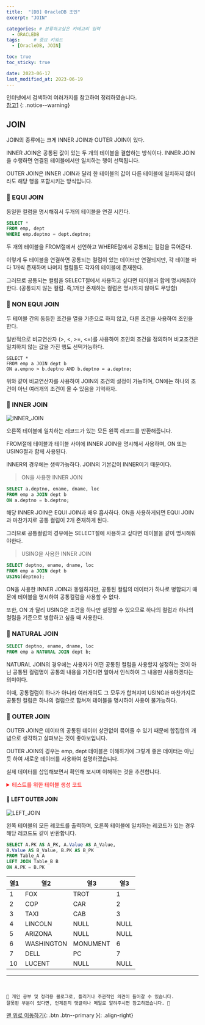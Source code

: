 ```yaml
---
title:  "[DB] OracleDB 조인"  
excerpt: "JOIN"

categories: # 분류하고싶은 카테고리 입력
  - ORACLEDB
tags:     # 중요 키워드
  - [OracleDB, JOIN]

toc: true
toc_sticky: true

date: 2023-06-17
last_modified_at: 2023-06-19
---
```



인터넷에서 검색하여 여러가지를 참고하여 정리하였습니다.    
[참고1](https://www.codeproject.com/Articles/33052/Visual-Representation-of-SQL-Joins)
{: .notice--warning}


## JOIN

JOIN의 종류에는 크게 INNER JOIN과 OUTER JOIN이 있다.

INNER JOIN은 공통된 값이 있는 두 개의 테이블을 결합하는 방식이다. INNER JOIN을 수행하면 연결된 테이블에서만 일치하는 행이 선택됩니다. 

OUTER JOIN은 INNER JOIN과 달리 한 테이블의 값이 다른 테이블에 일치하지 않더라도 해당 행을 포함시키는 방식입니다. 

### 🧵 EQUI JOIN 

동일한 컬럼을 명시해줘서 두개의 테이블을 연결 시킨다.

```sql 
SELECT *
FROM emp, dept
WHERE emp.deptno = dept.deptno;
```

두 개의 테이블을 FROM절에서 선언하고 WHERE절에서 공통되는 컬럼을 묶어준다. 

이렇게 두 테이블을 연결하면 공통되는 컬럼이 있는 데이터만 연결되지만, 각 테이블 마다 1개씩 존재하며 나머지 컬럼들도 각자의 테이블에 존재한다.

그러므로 공통되는 컬럼을 SELECT절에서 사용하고 싶다면 테이블과 함께 명시해줘야한다. (공통되지 않는 컬럼. 즉,1개만 존재하는 컬럼은 명시하지 않아도 무방함)

### 🧵 NON EQUI JOIN 

두 테이블 간의 동등한 조건을 열을 기준으로 하지 않고, 다른 조건을 사용하여 조인을 한다. 

일반적으로 비교연산자 (>, <, >=, <=)를 사용하여 조인의 조건을 정의하며 비교조건은 일치하지 않는 값을 가진 행도 선택가능하다. 

``` 
SELECT *
FROM emp a JOIN dept b
ON a.empno > b.deptno AND b.deptno = a.deptno;
```

위와 같이 비교연산자를 사용하여 JOIN의 조건의 설정이 가능하며, ON에는 하나의 조건이 아닌 여러개의 조건이 올 수 있음을 기억하자.


### 🧵 INNER JOIN 

![INNER_JOIN](https://github.com/hwet-j/hwet-j.github.io/assets/81364742/7b474c55-d439-41ca-bcad-9a672848061e)

오른쪽 테이블에 일치하는 레코드가 있는 모든 왼쪽 레코드를 반환해줍니다.

FROM절에 테이블과 테이블 사이에 INNER JOIN을 명시해서 사용하며, ON 또는 USING절과 함께 사용된다. 

INNER의 경우에는 생략가능하다. JOIN의 기본값이 INNER이기 때문이다. 

> ON을 사용한 INNER JOIN

```sql 
SELECT a.deptno, ename, dname, loc
FROM emp a JOIN dept b
ON a.deptno = b.deptno;
```

해당 INNER JOIN은 EQUI JOIN과 매우 흡사하다. ON을 사용하게되면 EQUI JOIN과 마찬가지로 공통 컬럼이 2개 존재하게 된다.

그러므로 공통컬럼의 경우에는 SELECT절에 사용하고 싶다면 테이블을 같이 명시해줘야한다. 

> USING을 사용한 INNER JOIN

```sql 
SELECT deptno, ename, dname, loc
FROM emp a JOIN dept b
USING(deptno);
```

ON을 사용한 INNER JOIN과 동일하지만, 공통된 컬럼의 데이터가 하나로 병합되기 때문에 테이블을 명시하여 공통컬럼을 사용할 수 없다.

또한, ON 과 달리 USING은 조건을 하나만 설정할 수 있으므로 하나의 컬럼과 하나의 컬럼을 기준으로 병합하고 싶을 때 사용한다. 

### 🧵 NATURAL JOIN

```sql 
SELECT deptno, ename, dname, loc
FROM emp a NATURAL JOIN dept b;
```

NATURAL JOIN의 경우에는 사용자가 어떤 공통된 컬럼을 사용할지 설정하는 것이 아닌 공통된 컬럼명이 공통의 내용을 가진다면 알아서 인식하여 그 내용만 사용하겠다는 의미이다.

이때, 공통컬럼이 하나가 아니라 여러개여도 그 모두가 합쳐지며 USING과 마찬가지로 공통된 컬럼은 하나의 컬럼으로 합쳐져 테이블을 명시하여 사용이 불가능하다.

### 🧵 OUTER JOIN

OUTER JOIN은 데이터의 공통된 데이터 상관없이 묶어줄 수 있기 때문에 합집합의 개념으로 생각하고 살펴보는 것이 좋아보입니다.

OUTER JOIN의 경우는 emp, dept 테이블은 이해하기에 그렇게 좋은 데이터는 아닌듯 하여 새로운 데이터를 사용하여 설명하겠습니다.

실제 데이터를 삽입해보면서 확인해 보시며 이해하는 것을 추천합니다. 

<p><details>
<summary style="color:red;">테스트를 위한 테이블 생성 코드</summary><!-- summary 아래 한칸 공백 필요 -->

<pre>
<code>
-- 해당 코드는 참고1 페이지에서 사용한 데이터임
-- TABLE_A 생성
CREATE TABLE TABLE_A (
  id INT,
  name VARCHAR(255),
  PRIMARY KEY (id)
);

-- TABLE_B 생성
CREATE TABLE TABLE_B (
  id INT,
  name VARCHAR(255),
  PRIMARY KEY (id)
);

-- TABLE_A 데이터 삽입
INSERT INTO TABLE_A (id, name)
VALUES (1, 'FOX');
INSERT INTO TABLE_A (id, name)
VALUES (2, 'COP');
INSERT INTO TABLE_A (id, name)
VALUES (3, 'TAXI');
INSERT INTO TABLE_A (id, name)
VALUES (6, 'WASHINGTON');
INSERT INTO TABLE_A (id, name)
VALUES (7, 'DELL');
INSERT INTO TABLE_A (id, name)
VALUES (5, 'ARIZONA');
INSERT INTO TABLE_A (id, name)
VALUES (4, 'LINCOLN');
INSERT INTO TABLE_A (id, name)
VALUES (10, 'LUCENT');
  
  
-- TABLE_B 데이터 삽입
INSERT INTO TABLE_B (id, name)
VALUES (1, 'TROT');
INSERT INTO TABLE_B (id, name)
VALUES (2, 'CAR');
INSERT INTO TABLE_B (id, name)
VALUES (3, 'CAB');
INSERT INTO TABLE_B (id, name)
VALUES (6, 'MONUMENT');
INSERT INTO TABLE_B (id, name)
VALUES (7, 'PC');
INSERT INTO TABLE_B (id, name)
VALUES (8, 'MICROSOFT');
INSERT INTO TABLE_B (id, name)
VALUES (9, 'APPLE');
INSERT INTO TABLE_B (id, name)
VALUES (11, 'SCOTCH');

</code>
<hr/>
</pre>

</details></p>

#### 📎 LEFT OUTER JOIN

![LEFT_JOIN](https://github.com/hwet-j/hwet-j.github.io/assets/81364742/7bc65578-dbb3-4a3c-8807-d0769365279f)

왼쪽 테이블의 모든 레코드를 출력하며, 오른쪽 테이블에 일치하는 레코드가 있는 경우 해당 레코드도 같이 반환합니다. 

```sql 
SELECT A.PK AS A_PK, A.Value AS A_Value,
B.Value AS B_Value, B.PK AS B_PK
FROM Table_A A
LEFT JOIN Table_B B
ON A.PK = B.PK
```

| 열1 | 열2 | 열3 | 열3 |
|----|-----|-----|-----|
|1| FOX    |   TROT    |      1|
|2| COP     |   CAR     |      2|
|3|TAXI      | CAB      |     3|
|4| LINCOLN  |  NULL    |   NULL|
|5|ARIZONA   | NULL     |  NULL|
|6| WASHINGTON| MONUMENT |     6|
|7| DELL      | PC        |    7|
|10| LUCENT   |  NULL     |  NULL|






***
<br>
    
    📢 개인 공부 및 정리용 블로그로, 틀리거나 주관적인 의견이 들어갈 수 있습니다.
    잘못된 부분이 있다면, 언제든지 댓글이나 메일로 알려주시면 참고하겠습니다. 🧐

[맨 위로 이동하기](#){: .btn .btn--primary }{: .align-right}